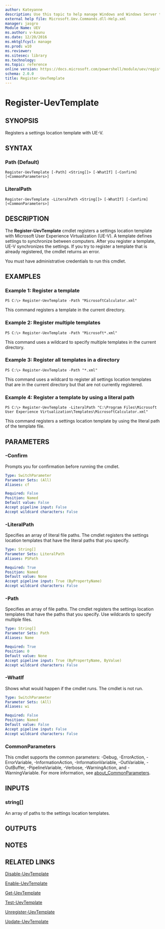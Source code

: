 ```yaml
---
author: Kateyanne
description: Use this topic to help manage Windows and Windows Server technologies with Windows PowerShell.
external help file: Microsoft.Uev.Commands.dll-Help.xml
manager: jasgro
Module Name: UEV
ms.author: v-kaunu
ms.date: 12/20/2016
ms.mktglfcycl: manage
ms.prod: w10
ms.reviewer: 
ms.sitesec: library
ms.technology: 
ms.topic: reference
online version: https://docs.microsoft.com/powershell/module/uev/register-uevtemplate?view=windowsserver2022-ps&wt.mc_id=ps-gethelp
schema: 2.0.0
title: Register-UevTemplate
---
```


# Register-UevTemplate

## SYNOPSIS
Registers a settings location template with UE-V.

## SYNTAX

### Path (Default)
```
Register-UevTemplate [-Path] <String[]> [-WhatIf] [-Confirm] [<CommonParameters>]
```

### LiteralPath
```
Register-UevTemplate -LiteralPath <String[]> [-WhatIf] [-Confirm] [<CommonParameters>]
```

## DESCRIPTION
The **Register-UevTemplate** cmdlet registers a settings location template with Microsoft User Experience Virtualization (UE-V).
A template defines settings to synchronize between computers.
After you register a template, UE-V synchronizes the settings.
If you try to register a template that is already registered, the cmdlet returns an error.

You must have administrative credentials to run this cmdlet.

## EXAMPLES

### Example 1: Register a template
```
PS C:\> Register-UevTemplate -Path "MicrosoftCalculator.xml"
```

This command registers a template in the current directory.

### Example 2: Register multiple templates
```
PS C:\> Register-UevTemplate -Path "Microsoft*.xml"
```

This command uses a wildcard to specify multiple templates in the current directory.

### Example 3: Register all templates in a directory
```
PS C:\> Register-UevTemplate -Path "*.xml"
```

This command uses a wildcard to register all settings location templates that are in the current directory but that are not currently registered.

### Example 4: Register a template by using a literal path
```
PS C:\> Register-UevTemplate -LiteralPath "C:\Program Files\Microsoft User Experience Virtualization\Templates\MicrosoftCalculator.xml"
```

This command registers a settings location template by using the literal path of the template file.

## PARAMETERS

### -Confirm
Prompts you for confirmation before running the cmdlet.

```yaml
Type: SwitchParameter
Parameter Sets: (All)
Aliases: cf

Required: False
Position: Named
Default value: False
Accept pipeline input: False
Accept wildcard characters: False
```

### -LiteralPath
Specifies an array of literal file paths.
The cmdlet registers the settings location templates that have the literal paths that you specify.

```yaml
Type: String[]
Parameter Sets: LiteralPath
Aliases: PSPath

Required: True
Position: Named
Default value: None
Accept pipeline input: True (ByPropertyName)
Accept wildcard characters: False
```

### -Path
Specifies an array of file paths.
The cmdlet registers the settings location templates that have the paths that you specify.
Use wildcards to specify multiple files.

```yaml
Type: String[]
Parameter Sets: Path
Aliases: Name

Required: True
Position: 0
Default value: None
Accept pipeline input: True (ByPropertyName, ByValue)
Accept wildcard characters: False
```

### -WhatIf
Shows what would happen if the cmdlet runs.
The cmdlet is not run.

```yaml
Type: SwitchParameter
Parameter Sets: (All)
Aliases: wi

Required: False
Position: Named
Default value: False
Accept pipeline input: False
Accept wildcard characters: False
```

### CommonParameters
This cmdlet supports the common parameters: -Debug, -ErrorAction, -ErrorVariable, -InformationAction, -InformationVariable, -OutVariable, -OutBuffer, -PipelineVariable, -Verbose, -WarningAction, and -WarningVariable. For more information, see [about_CommonParameters](https://go.microsoft.com/fwlink/?LinkID=113216).

## INPUTS

### string[]
An array of paths to the settings location templates.

## OUTPUTS

## NOTES

## RELATED LINKS

[Disable-UevTemplate](./Disable-UevTemplate.md)

[Enable-UevTemplate](./Enable-UevTemplate.md)

[Get-UevTemplate](./Get-UevTemplate.md)

[Test-UevTemplate](./Test-UevTemplate.md)

[Unregister-UevTemplate](./Unregister-UevTemplate.md)

[Update-UevTemplate](./Update-UevTemplate.md)

